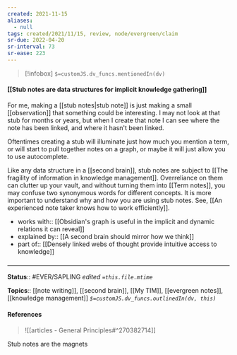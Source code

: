```yaml
---
created: 2021-11-15 
aliases:
  - null
tags: created/2021/11/15, review, node/evergreen/claim
sr-due: 2022-04-20
sr-interval: 73
sr-ease: 223
---
```

> [!infobox]
`$=customJS.dv_funcs.mentionedIn(dv)`

#### [[Stub notes are data structures for implicit knowledge gathering]] 

For me, making a [[stub notes|stub note]] is just making a small [[observation]] that something could be interesting. 
I may not look at that stub for months or years, 
but when I create that note I can see 
where the note has been linked,
and where it hasn't been linked.

Oftentimes creating a stub will illuminate just how much you mention a term, or will start to pull together notes on a graph, or maybe it will just allow you to use autocomplete. 

Like any data structure in a [[second brain]], stub notes are subject to [[The fragility of information in knowledge management]].
Overreliance on them can clutter up your vault, and without turning them into [[Term notes]], you may confuse two synonymous words for different concepts.
It is more important to understand why and how you are using stub notes. 
See, [[An experienced note taker knows how to work efficiently]].

- works with:: [[Obsidian's graph is useful in the implicit and dynamic relations it can reveal]]
- explained by:: [[A second brain should mirror how we think]]
- part of:: [[Densely linked webs of thought provide intuitive access to knowledge]]

### <hr class="footnote"/>

**Status**:: #EVER/SAPLING 
*edited `=this.file.mtime`*

**Topics**:: [[note writing]], [[second brain]], [[My TIM]], [[evergreen notes]], [[knowledge management]]
*`$=customJS.dv_funcs.outlinedIn(dv, this)`*

#### References
> ![[articles - General Principles#^270382714]]

Stub notes are the magnets
